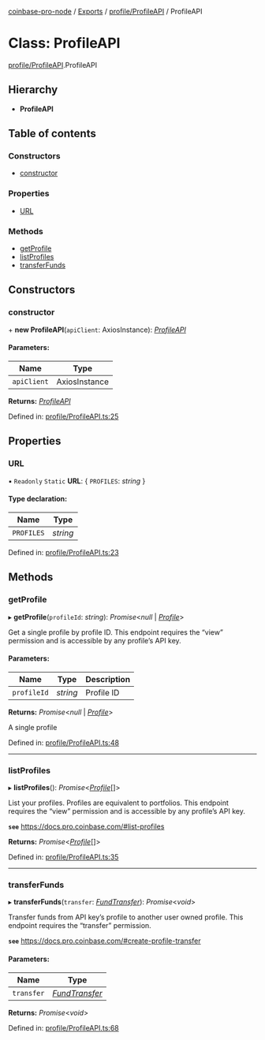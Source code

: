 [coinbase-pro-node](../../README.md) / [Exports](../../modules.md) / [profile/ProfileAPI](../../modules/profile_profileapi.md) / ProfileAPI

# Class: ProfileAPI

[profile/ProfileAPI](../../modules/profile_profileapi.md).ProfileAPI

## Hierarchy

- **ProfileAPI**

## Table of contents

### Constructors

- [constructor](profileapi.profileapi.md#constructor)

### Properties

- [URL](profileapi.profileapi.md#url)

### Methods

- [getProfile](profileapi.profileapi.md#getprofile)
- [listProfiles](profileapi.profileapi.md#listprofiles)
- [transferFunds](profileapi.profileapi.md#transferfunds)

## Constructors

### constructor

\+ **new ProfileAPI**(`apiClient`: AxiosInstance): [_ProfileAPI_](profileapi.profileapi.md)

#### Parameters:

| Name        | Type          |
| ----------- | ------------- |
| `apiClient` | AxiosInstance |

**Returns:** [_ProfileAPI_](profileapi.profileapi.md)

Defined in: [profile/ProfileAPI.ts:25](https://github.com/bennycode/coinbase-pro-node/blob/ac883aa/src/profile/ProfileAPI.ts#L25)

## Properties

### URL

▪ `Readonly` `Static` **URL**: { `PROFILES`: _string_ }

#### Type declaration:

| Name       | Type     |
| ---------- | -------- |
| `PROFILES` | _string_ |

Defined in: [profile/ProfileAPI.ts:23](https://github.com/bennycode/coinbase-pro-node/blob/ac883aa/src/profile/ProfileAPI.ts#L23)

## Methods

### getProfile

▸ **getProfile**(`profileId`: _string_): _Promise_<_null_ \| [_Profile_](../../interfaces/profile/profileapi.profile.md)\>

Get a single profile by profile ID. This endpoint requires the “view” permission and is accessible by any profile’s API key.

#### Parameters:

| Name        | Type     | Description |
| ----------- | -------- | ----------- |
| `profileId` | _string_ | Profile ID  |

**Returns:** _Promise_<_null_ \| [_Profile_](../../interfaces/profile/profileapi.profile.md)\>

A single profile

Defined in: [profile/ProfileAPI.ts:48](https://github.com/bennycode/coinbase-pro-node/blob/ac883aa/src/profile/ProfileAPI.ts#L48)

---

### listProfiles

▸ **listProfiles**(): _Promise_<[_Profile_](../../interfaces/profile/profileapi.profile.md)[]\>

List your profiles. Profiles are equivalent to portfolios. This endpoint requires the “view” permission and is accessible by any profile’s API key.

**`see`** https://docs.pro.coinbase.com/#list-profiles

**Returns:** _Promise_<[_Profile_](../../interfaces/profile/profileapi.profile.md)[]\>

Defined in: [profile/ProfileAPI.ts:35](https://github.com/bennycode/coinbase-pro-node/blob/ac883aa/src/profile/ProfileAPI.ts#L35)

---

### transferFunds

▸ **transferFunds**(`transfer`: [_FundTransfer_](../../interfaces/profile/profileapi.fundtransfer.md)): _Promise_<_void_\>

Transfer funds from API key’s profile to another user owned profile. This endpoint requires the “transfer” permission.

**`see`** https://docs.pro.coinbase.com/#create-profile-transfer

#### Parameters:

| Name       | Type                                                                  |
| ---------- | --------------------------------------------------------------------- |
| `transfer` | [_FundTransfer_](../../interfaces/profile/profileapi.fundtransfer.md) |

**Returns:** _Promise_<_void_\>

Defined in: [profile/ProfileAPI.ts:68](https://github.com/bennycode/coinbase-pro-node/blob/ac883aa/src/profile/ProfileAPI.ts#L68)
